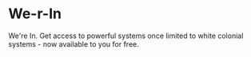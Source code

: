 # We-r-In
We're In. Get access to powerful systems once limited to white colonial systems - now available to you for free. 
